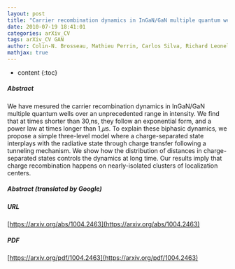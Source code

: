 ```yaml
---
layout: post
title: "Carrier recombination dynamics in InGaN/GaN multiple quantum wells"
date: 2010-07-19 18:41:01
categories: arXiv_CV
tags: arXiv_CV GAN
author: Colin-N. Brosseau, Mathieu Perrin, Carlos Silva, Richard Leonelli
mathjax: true
---
```


* content
{:toc}

##### Abstract
We have mesured the carrier recombination dynamics in InGaN/GaN multiple quantum wells over an unprecedented range in intensity. We find that at times shorter than 30\,ns, they follow an exponential form, and a power law at times longer than 1\,$\mu$s. To explain these biphasic dynamics, we propose a simple three-level model where a charge-separated state interplays with the radiative state through charge transfer following a tunneling mechanism. We show how the distribution of distances in charge-separated states controls the dynamics at long time. Our results imply that charge recombination happens on nearly-isolated clusters of localization centers.

##### Abstract (translated by Google)


##### URL
[https://arxiv.org/abs/1004.2463](https://arxiv.org/abs/1004.2463)

##### PDF
[https://arxiv.org/pdf/1004.2463](https://arxiv.org/pdf/1004.2463)

